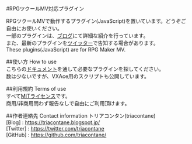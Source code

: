 #RPGツクールMV対応プラグイン  

RPGツクールMVで動作するプラグイン(JavaScript)を置いています。どうぞご自由にお使いください。  
一部のプラグインは、[ブログ](http://triacontane.blogspot.jp/)にて詳細な紹介を行っています。  
また、最新のプラグインを[ツイッター](https://twitter.com/triacontane)で告知する場合があります。  
These plugins(JavaScript) are for RPG Maker MV.  

##使い方 How to use  
こちらの[ドキュメント](https://docs.google.com/spreadsheets/d/1BnTyJr3Z1WoW4FMKtvKaICl4SQ5ehL5RxTDSV81oVQc/edit#gid=30581402)を通して必要なプラグインを探してください。  
数は少ないですが、VXAce用のスクリプトも公開しています。  

##利用規約 Terms of use  
すべて[MITライセンス](https://github.com/triacontane/RPGMakerMV/blob/master/LICENSE.txt)です。  
商用/非商用問わず報告なしで自由にご利用頂けます。  

##作者連絡先 Contact information
トリアコンタン(triacontane)  
[Blog]    : <https://triacontane.blogspot.jp/>  
[Twitter] : <https://twitter.com/triacontane>  
[GitHub]  : <https://github.com/triacontane/>  

